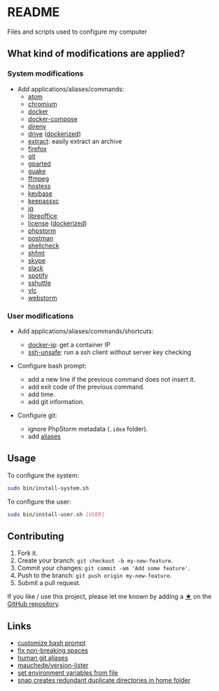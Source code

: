 # README

Files and scripts used to configure my computer

## What kind of modifications are applied?

### System modifications

* Add applications/aliases/commands:
  - [atom](https://atom.io)
  - [chromium](https://www.chromium.org/)
  - [docker](https://www.docker.com)
  - [docker-compose](https://docs.docker.com/compose/overview)
  - [direnv](https://direnv.net/)
  - [drive](https://github.com/odeke-em/drive) ([dockerized](https://github.com/timonier/drive))
  - [extract](https://raw.githubusercontent.com/mauchede/dotfiles/master/src/system/usr/local/bin/extract): easily extract an archive
  - [firefox](https://www.mozilla.org/en/firefox/)
  - [git](https://git-scm.com)
  - [gparted](https://gparted.org/)
  - [guake](http://guake-project.org/)
  - [ffmpeg](https://www.ffmpeg.org/)
  - [hostess](https://github.com/cbednarski/hostess)
  - [keybase](https://keybase.io/)
  - [keepassxc](https://keepassxc.org/)
  - [jq](https://stedolan.github.io/jq/)
  - [libreoffice](https://www.libreoffice.org)
  - [license](https://github.com/nishanths/license) ([dockerized](https://github.com/timonier/license))
  - [phpstorm](https://www.jetbrains.com/phpstorm)
  - [postman](https://www.getpostman.com/)
  - [shellcheck](https://github.com/koalaman/shellcheck)
  - [shfmt](https://github.com/mvdan/sh/releases)
  - [skype](https://www.skype.com/en/)
  - [slack](https://slack.com)
  - [spotify](https://www.spotify.com/)
  - [sshuttle](https://github.com/sshuttle/sshuttle)
  - [vlc](http://www.videolan.org/vlc)
  - [webstorm](https://www.jetbrains.com/webstorm/)

### User modifications

* Add applications/aliases/commands/shortcuts:
  - [docker-ip](https://github.com/mauchede/dotfiles/blob/master/src/user/.bash_aliases#L20): get a container IP
  - [ssh-unsafe](https://github.com/mauchede/dotfiles/blob/master/src/user/.bash_aliases#L40): run a ssh client without server key checking

* Configure bash prompt:
  - add a new line if the previous command does not insert it.
  - add exit code of the previous command.
  - add time.
  - add git information.

* Configure git:
  - ignore PhpStorm metadata (`.idea` folder).
  - add [aliases](https://github.com/mauchede/dotfiles/blob/master/bin/install-user.sh#L63)

## Usage

To configure the system:

```sh
sudo bin/install-system.sh
```

To configure the user:

```sh
sudo bin/install-user.sh [USER]
```

## Contributing

1. Fork it.
2. Create your branch: `git checkout -b my-new-feature`.
3. Commit your changes: `git commit -am 'Add some feature'`.
4. Push to the branch: `git push origin my-new-feature`.
5. Submit a pull request.

If you like / use this project, please let me known by adding a [★](https://help.github.com/articles/about-stars/) on the [GitHub repository](https://github.com/mauchede/dotfiles).

## Links

* [customize bash prompt](https://wiki.archlinux.org/index.php/Color_Bash_Prompt)
* [fix non-breaking spaces](https://bugs.launchpad.net/ubuntu/+source/xorg/+bug/218637)
* [human git aliases](http://gggritso.com/human-git-aliases)
* [mauchede/version-lister](https://github.com/mauchede/version-lister)
* [set environment variables from file](https://stackoverflow.com/questions/19331497/set-environment-variables-from-file)
* [snap creates redundant duplicate directories in home folder](https://bugs.launchpad.net/ubuntu/+source/snapcraft/+bug/1746710)
